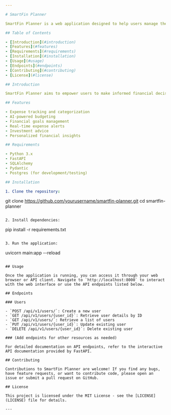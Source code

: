 ```yaml
---

# SmartFin Planner

SmartFin Planner is a web application designed to help users manage their finances effectively. It provides various features such as expense tracking, budgeting, goal management, investment advice, and personalized financial insights.

## Table of Contents

- [Introduction](#introduction)
- [Features](#features)
- [Requirements](#requirements)
- [Installation](#installation)
- [Usage](#usage)
- [Endpoints](#endpoints)
- [Contributing](#contributing)
- [License](#license)

## Introduction

SmartFin Planner aims to empower users to make informed financial decisions by offering tools and insights tailored to their individual needs. Whether you're tracking expenses, setting financial goals, or seeking investment advice, SmartFin Planner has you covered.

## Features

- Expense tracking and categorization
- AI-powered budgeting
- Financial goals management
- Real-time expense alerts
- Investment advice
- Personalized financial insights

## Requirements

- Python 3.x
- FastAPI
- SQLAlchemy
- Pydantic
- Postgres (for development/testing)

## Installation

1. Clone the repository:

```
git clone https://github.com/yourusername/smartfin-planner.git
cd smartfin-planner
```

2. Install dependencies:

```
pip install -r requirements.txt
```

3. Run the application:

```
uvicorn main:app --reload
```

## Usage

Once the application is running, you can access it through your web browser or API client. Navigate to `http://localhost:8000` to interact with the web interface or use the API endpoints listed below.

## Endpoints

### Users

- `POST /api/v1/users/`: Create a new user
- `GET /api/v1/users/{user_id}`: Retrieve user details by ID
- `GET /api/v1/users/`: Retrieve a list of users
- `PUT /api/v1/users/{user_id}`: Update existing user
- `DELETE /api/v1/users/{user_id}`: Delete existing user

### (Add endpoints for other resources as needed)

For detailed documentation on API endpoints, refer to the interactive API documentation provided by FastAPI.

## Contributing

Contributions to SmartFin Planner are welcome! If you find any bugs, have feature requests, or want to contribute code, please open an issue or submit a pull request on GitHub.

## License

This project is licensed under the MIT License - see the [LICENSE](LICENSE) file for details.

---
```

